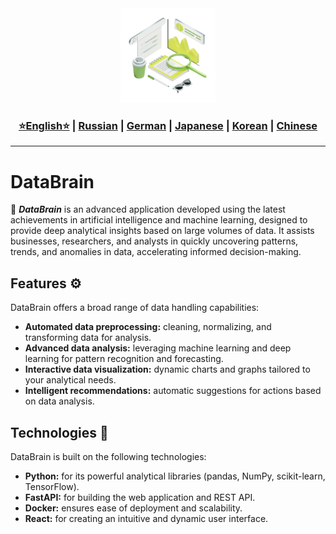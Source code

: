 <div align="center">
  <img src="https://github.com/Solrikk/DataBrain/blob/main/assets/gif/3d-isometric-research-of-statistical-data-and-analytics.gif" width="30%"/>
</div>


<div align="center"> <h3> <a href="https://github.com/Solrikk/DataBrain/blob/main/README.md">⭐English⭐</a> | <a href="https://github.com/Solrikk/DataBrain/blob/main/README_RU.md">Russian</a> | <a href="https://github.com/Solrikk/DataBrain/blob/main/README_GE.md">German</a> | <a href="https://github.com/Solrikk/DataBrain/blob/main/README_JP.md">Japanese</a> | <a href="README_KR.md">Korean</a> | <a href="README_CN.md">Chinese</a> </h3> </div>

-----------------

# DataBrain

 🤖 _**DataBrain**_ is an advanced application developed using the latest achievements in artificial intelligence and machine learning, designed to provide deep analytical insights based on large volumes of data. It assists businesses, researchers, and analysts in quickly uncovering patterns, trends, and anomalies in data, accelerating informed decision-making.

## Features ⚙️
DataBrain offers a broad range of data handling capabilities:
- **Automated data preprocessing:** cleaning, normalizing, and transforming data for analysis.
- **Advanced data analysis:** leveraging machine learning and deep learning for pattern recognition and forecasting.
- **Interactive data visualization:** dynamic charts and graphs tailored to your analytical needs.
- **Intelligent recommendations:** automatic suggestions for actions based on data analysis.

## Technologies 🚀
DataBrain is built on the following technologies:
- **Python:** for its powerful analytical libraries (pandas, NumPy, scikit-learn, TensorFlow).
- **FastAPI:** for building the web application and REST API.
- **Docker:** ensures ease of deployment and scalability.
- **React:** for creating an intuitive and dynamic user interface.
